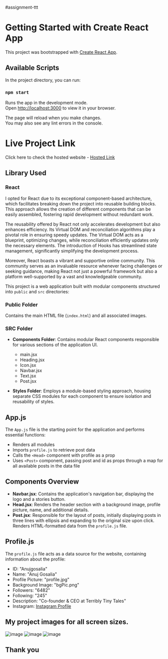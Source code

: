 #assignment-ttt
# Getting Started with Create React App

This project was bootstrapped with [Create React App](https://github.com/facebook/create-react-app).

## Available Scripts

In the project directory, you can run:

### `npm start`

Runs the app in the development mode.\
Open [http://localhost:3000](http://localhost:3000) to view it in your browser.

The page will reload when you make changes.\
You may also see any lint errors in the console.

# Live Project Link 

Click here to check the hosted website - [Hosted Link](https://assignment-ttt.vercel.app/)

## Library Used
### React

I opted for React due to its exceptional component-based architecture, which facilitates breaking down the project into reusable building blocks. This approach allows the creation of different components that can be easily assembled, fostering rapid development without redundant work.

The reusability offered by React not only accelerates development but also enhances efficiency. Its Virtual DOM and reconciliation algorithms play a pivotal role in ensuring speedy updates. The Virtual DOM acts as a blueprint, optimizing changes, while reconciliation efficiently updates only the necessary elements. The introduction of Hooks has streamlined state management, significantly simplifying the development process.

Moreover, React boasts a vibrant and supportive online community. This community serves as an invaluable resource whenever facing challenges or seeking guidance, making React not just a powerful framework but also a platform well-supported by a vast and knowledgeable community.

This project is a web application built with modular components structured into `public` and `src` directories:

### Public Folder

Contains the main HTML file (`index.html`) and all associated images.

### SRC Folder

- **Components Folder**: Contains modular React components responsible for various sections of the application UI.
  - main.jsx
  - Heading.jsx
  - Icon.jsx
  - Navbar.jsx
  - Text.jsx
  - Post.jsx

- **Styles Folder**: Employs a module-based styling approach, housing separate CSS modules for each component to ensure isolation and reusability of styles.

## App.js

The `App.js` file is the starting point for the application and performs essential functions:

- Renders all modules
- Imports `profile.js` to retrieve post data
- Calls the `<Head>` component with profile as a prop
- Uses `<Post>` component, passing post and id as props through a map for all available posts in the data file

## Components Overview

- **Navbar.jsx**: Contains the application's navigation bar, displaying the logo and a stories button.
- **Head.jsx**: Renders the header section with a background image, profile picture, name, and additional details.
- **Post.jsx**: Responsible for the layout of posts, initially displaying posts in three lines with ellipsis and expanding to the original size upon click. Renders HTML-formatted data from the `profile.js` file.

## Profile.js

The `profile.js` file acts as a data source for the website, containing information about the profile:

- ID: "Anujgosalia"
- Name: "Anuj Gosalia"
- Profile Picture: "profile.jpg"
- Background Image: "bgPic.png"
- Followers: "6482"
- Following: "245"
- Description: "Co-founder & CEO at Terribly Tiny Tales"
- Instagram: [Instagram Profile](https://www.instagram.com/anujgosalia)

## My project images for all screen sizes.

![image](https://i.postimg.cc/g0TFXjZQ/Screenshot-2023-11-21-at-7-33-41-AM.png)
![image](https://i.postimg.cc/W3gWN16M/Screenshot-2023-11-21-at-7-33-28-AM.png)
![image](https://i.postimg.cc/brRmnV5r/Screenshot-2023-11-21-at-7-16-41-AM.png)

## Thank you



